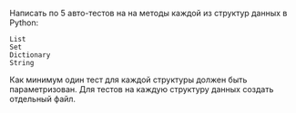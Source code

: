 Написать по 5 авто-тестов на на методы каждой из структур данных в Python:

    List
    Set
    Dictionary
    String

Как минимум один тест для каждой структуры должен быть параметризован. 
Для тестов на каждую структуру данных создать отдельный файл.